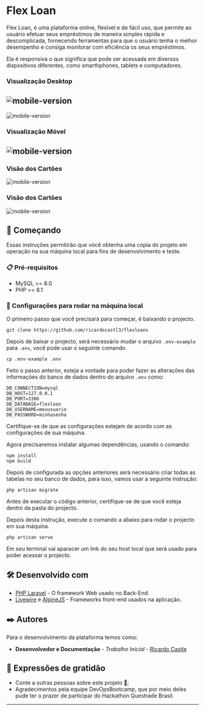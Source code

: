 


# Flex Loan

Flex Loan, é uma plataforma online, flexível e de fácil uso, que permite ao usuário efetuar seus empréstimos de maneira simples rápida e descomplicada, fornecendo ferramentas para que o usuário tenha o melhor desempenho e consiga monitorar com eficiência os seus empréstimos. 

Ela é responsiva o que significa que pode ser acessada em diversos dispositivos diferentes, como smarthphones, tablets e computadores.

### Visualização Desktop
![mobile-version](https://github.com/ricardocastl3/flexloans/blob/master/public/assets/Images/desktop-01.png?raw=true)
---
![mobile-version](https://github.com/ricardocastl3/flexloans/blob/master/public/assets/Images/desktop-02.png?raw=true)

### Visualização Móvel
![mobile-version](https://github.com/ricardocastl3/flexloans/blob/master/public/assets/Images/mobile-version-01.png?raw=true)
---
### Visão dos Cartões
![mobile-version](https://github.com/ricardocastl3/flexloans/blob/master/public/assets/Images/mobile-version-02.png?raw=true)
### Visão dos Cartões
![mobile-version](https://github.com/ricardocastl3/flexloans/blob/master/public/assets/Images/mobile-version-05.png?raw=true)

## 🚀 Começando

Essas instruções permitirão que você obtenha uma cópia do projeto em operação na sua máquina local para fins de desenvolvimento e teste.


### 📋 Pré-requisitos

* MySQL >= 8.0
* PHP >= 8.1

### 🔧 Configurações para rodar na máquina local

O primeiro passo que você precisará para começar, é baixando o projecto.

```
git clone https://github.com/ricardocastl3/flexloans
```

Depois de baixar o projecto, será necessário mudar o arquivo ``.env-example`` para ``.env``, você pode usar o seguinte comando.

```
cp .env-example .env
```

Feito o passo anterior, esteja a vontade para poder fazer as alterações das informações do banco de dados dentro do arquivo ``.env`` como:

```
DB_CONNECTION=mysql
DB_HOST=127.0.0.1
DB_PORT=3306
DB_DATABASE=flexloan
DB_USERNAME=meuusuario
DB_PASSWORD=minhasenha
```
Certifique-se de que as configurações estejam de acordo com as configurações de sua máquina.

Agora precisaremos instalar algumas dependências, usando o comando:

```
npm install
npm build
```

Depois de configurada as opções anteriores será necessário criar todas as tabelas no seu banco de dados, para isso, vamos usar a seguinte instrução:

```
php artisan migrate
```

Antes de executar o código anterior, certifique-se de que você esteja dentro da pasta do projecto.

Depois desta instrução, execute o comando a abaixo para rodar o projecto em sua máquina.

```
php artisan serve
```

Em seu terminal vai aparacer um link do seu host local que será usado para poder acessar o projecto.

## 🛠️ Desenvolvido com


* [PHP Laravel](https://laravel.com/docs/) - O framework Web usado no Back-End.
* [Livewire](https://laravel-livewire.com/docs/2.x/quickstart) e [AlpineJS](https://alpinejs.dev/) - Frameworks front-end usados na aplicação.

## ✒️ Autores

Para o desenvolvimento da plataforma temos como: 

* **Desenvolvedor e Documentação** - *Trabalho Inicial* - [Ricardo Castle](https://github.com/ricardocastl3)


## 🎁 Expressões de gratidão

* Conte a outras pessoas sobre este projeto 📢;
* Agradecimentos pela equipe DevOpsBootcamp, que por meio deles pude ter o prazer de participar do Hackathon Questrade Brasil.

---